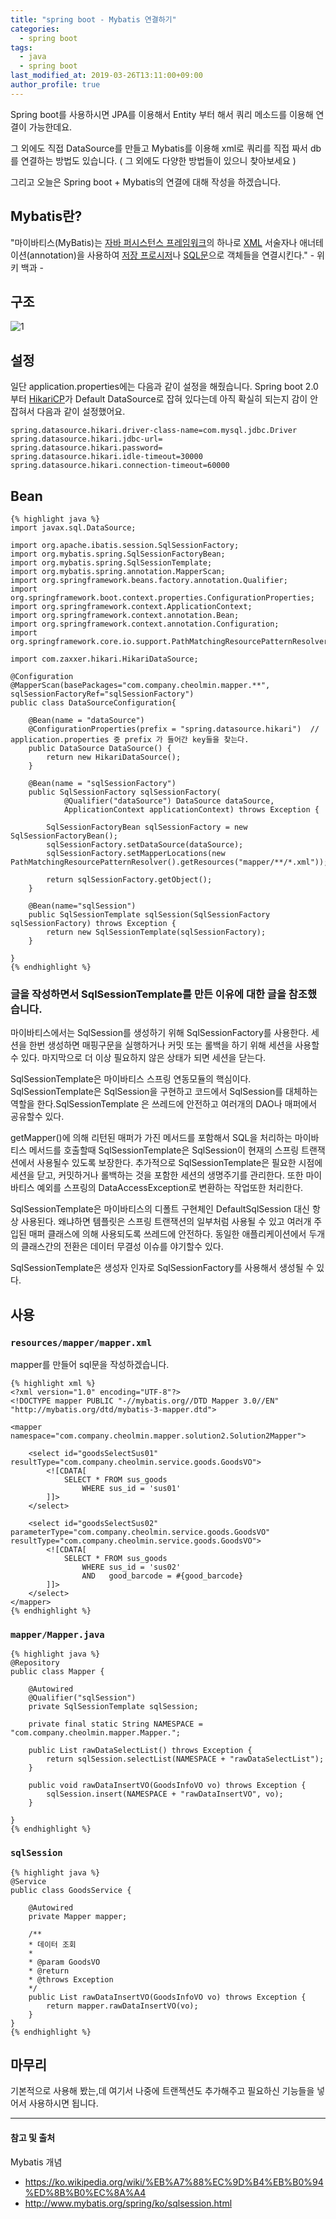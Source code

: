 ```yaml
---
title: "spring boot - Mybatis 연결하기"
categories: 
  - spring boot
tags:
  - java
  - spring boot
last_modified_at: 2019-03-26T13:11:00+09:00
author_profile: true
---
```

Spring boot를 사용하시면 JPA를 이용해서 Entity 부터 해서 쿼리 메소드를 이용해 연결이 가능한데요.

그 외에도 직접 DataSource를 만들고 Mybatis를 이용해 xml로 쿼리를 직접 짜서 db를 연결하는 방법도 있습니다. ( 그 외에도 다양한 방법들이 있으니 찾아보세요 )

그리고 오늘은 Spring boot + Mybatis의 연결에 대해 작성을 하겠습니다.

## Mybatis란?

"마이바티스(MyBatis)는 [자바 퍼시스턴스 프레임워크](https://ko.wikipedia.org/wiki/%ED%8D%BC%EC%8B%9C%EC%8A%A4%ED%84%B4%EC%8A%A4_%ED%94%84%EB%A0%88%EC%9E%84%EC%9B%8C%ED%81%AC)의 하나로 [XML](https://ko.wikipedia.org/wiki/XML) 서술자나 애너테이션(annotation)을 사용하여 [저장 프로시저](https://ko.wikipedia.org/wiki/%EC%A0%80%EC%9E%A5_%ED%94%84%EB%A1%9C%EC%8B%9C%EC%A0%80)나 [SQL문](https://ko.wikipedia.org/wiki/SQL)으로 객체들을 연결시킨다." - 위키 백과 -

## 구조
![1](/assets/img/posts/java/springboot/mybatis/1.jpeg)

## 설정
일단 application.properties에는 다음과 같이 설정을 해줬습니다. Spring boot 2.0 부터 [HikariCP](https://github.com/brettwooldridge/HikariCP)가 Default DataSource로 잡혀 있다는데 아직 확실히 되는지 감이 안잡혀서 다음과 같이 설정했어요.

    spring.datasource.hikari.driver-class-name=com.mysql.jdbc.Driver
    spring.datasource.hikari.jdbc-url=
    spring.datasource.hikari.password=
    spring.datasource.hikari.idle-timeout=30000
    spring.datasource.hikari.connection-timeout=60000

## Bean 

    {% highlight java %}
    import javax.sql.DataSource;

    import org.apache.ibatis.session.SqlSessionFactory;
    import org.mybatis.spring.SqlSessionFactoryBean;
    import org.mybatis.spring.SqlSessionTemplate;
    import org.mybatis.spring.annotation.MapperScan;
    import org.springframework.beans.factory.annotation.Qualifier;
    import org.springframework.boot.context.properties.ConfigurationProperties;
    import org.springframework.context.ApplicationContext;
    import org.springframework.context.annotation.Bean;
    import org.springframework.context.annotation.Configuration;
    import org.springframework.core.io.support.PathMatchingResourcePatternResolver;

    import com.zaxxer.hikari.HikariDataSource;

    @Configuration
    @MapperScan(basePackages="com.company.cheolmin.mapper.**", sqlSessionFactoryRef="sqlSessionFactory")
    public class DataSourceConfiguration{
        
        @Bean(name = "dataSource")
        @ConfigurationProperties(prefix = "spring.datasource.hikari")  // application.properties 중 prefix 가 들어간 key들을 찾는다.
        public DataSource DataSource() {
            return new HikariDataSource();
        }
        
        @Bean(name = "sqlSessionFactory")
        public SqlSessionFactory sqlSessionFactory(
                @Qualifier("dataSource") DataSource dataSource, 
                ApplicationContext applicationContext) throws Exception {
            
            SqlSessionFactoryBean sqlSessionFactory = new SqlSessionFactoryBean();
            sqlSessionFactory.setDataSource(dataSource);
            sqlSessionFactory.setMapperLocations(new PathMatchingResourcePatternResolver().getResources("mapper/**/*.xml"));
            
            return sqlSessionFactory.getObject();
        }
        
        @Bean(name="sqlSession")
        public SqlSessionTemplate sqlSession(SqlSessionFactory sqlSessionFactory) throws Exception {
            return new SqlSessionTemplate(sqlSessionFactory);
        }
        
    }    
    {% endhighlight %}

### 글을 작성하면서 SqlSessionTemplate를 만든 이유에 대한 글을 참조했습니다.
마이바티스에서는 SqlSession를 생성하기 위해 SqlSessionFactory를 사용한다. 세션을 한번 생성하면 매핑구문을 실행하거나 커밋 또는 롤백을 하기 위해 세션을 사용할수 있다. 마지막으로 더 이상 필요하지 않은 상태가 되면 세션을 닫는다.

SqlSessionTemplate은 마이바티스 스프링 연동모듈의 핵심이다. SqlSessionTemplate은 SqlSession을 구현하고 코드에서 SqlSession를 대체하는 역할을 한다.SqlSessionTemplate 은 쓰레드에 안전하고 여러개의 DAO나 매퍼에서 공유할수 있다.

getMapper()에 의해 리턴된 매퍼가 가진 메서드를 포함해서 SQL을 처리하는 마이바티스 메서드를 호출할때 SqlSessionTemplate은 SqlSession이 현재의 스프링 트랜잭션에서 사용될수 있도록 보장한다. 추가적으로 SqlSessionTemplate은 필요한 시점에 세션을 닫고, 커밋하거나 롤백하는 것을 포함한 세션의 생명주기를 관리한다. 또한 마이바티스 예외를 스프링의 DataAccessException로 변환하는 작업또한 처리한다.

SqlSessionTemplate은 마이바티스의 디폴트 구현체인 DefaultSqlSession 대신 항상 사용된다. 왜냐하면 템플릿은 스프링 트랜잭션의 일부처럼 사용될 수 있고 여러개 주입된 매퍼 클래스에 의해 사용되도록 쓰레드에 안전하다. 동일한 애플리케이션에서 두개의 클래스간의 전환은 데이터 무결성 이슈를 야기할수 있다.

SqlSessionTemplate은 생성자 인자로 SqlSessionFactory를 사용해서 생성될 수 있다.

## 사용

### `resources/mapper/mapper.xml`
mapper를 만들어 sql문을 작성하겠습니다.

    {% highlight xml %}
    <?xml version="1.0" encoding="UTF-8"?>
    <!DOCTYPE mapper PUBLIC "-//mybatis.org//DTD Mapper 3.0//EN" "http://mybatis.org/dtd/mybatis-3-mapper.dtd">

    <mapper namespace="com.company.cheolmin.mapper.solution2.Solution2Mapper">

        <select id="goodsSelectSus01" resultType="com.company.cheolmin.service.goods.GoodsVO">
            <![CDATA[
                SELECT * FROM sus_goods
                    WHERE sus_id = 'sus01'
            ]]>
        </select>
        
        <select id="goodsSelectSus02" parameterType="com.company.cheolmin.service.goods.GoodsVO" resultType="com.company.cheolmin.service.goods.GoodsVO">
            <![CDATA[
                SELECT * FROM sus_goods
                    WHERE sus_id = 'sus02'
                    AND	  good_barcode = #{good_barcode}
            ]]>
        </select>
    </mapper>    
    {% endhighlight %}

### `mapper/Mapper.java`

    {% highlight java %}
    @Repository
    public class Mapper {

        @Autowired
        @Qualifier("sqlSession")
        private SqlSessionTemplate sqlSession;
        
        private final static String NAMESPACE = "com.company.cheolmin.mapper.Mapper.";
        
        public List rawDataSelectList() throws Exception {
            return sqlSession.selectList(NAMESPACE + "rawDataSelectList");
        }
        
        public void rawDataInsertVO(GoodsInfoVO vo) throws Exception {
            sqlSession.insert(NAMESPACE + "rawDataInsertVO", vo);
        }
        
    }    
    {% endhighlight %}

### `sqlSession`    

    {% highlight java %}
    @Service
    public class GoodsService {
        
        @Autowired
        private Mapper mapper;
        
        /**
        * 데이터 조회
        * 
        * @param GoodsVO
        * @return 
        * @throws Exception
        */
        public List rawDataInsertVO(GoodsInfoVO vo) throws Exception {
            return mapper.rawDataInsertVO(vo);
        }
    }    
    {% endhighlight %}                

## 마무리
기본적으로 사용해 봤는,데 여기서 나중에 트랜젝션도 추가해주고 필요하신 기능들을 넣어서 사용하시면 됩니다.


---
#### 참고 및 출처

Mybatis 개념

- <https://ko.wikipedia.org/wiki/%EB%A7%88%EC%9D%B4%EB%B0%94%ED%8B%B0%EC%8A%A4>
- <http://www.mybatis.org/spring/ko/sqlsession.html>
